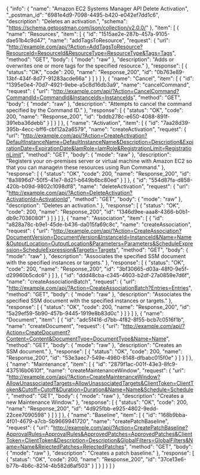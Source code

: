 {
  "info": {
    "name": "Amazon EC2 Systems Manager API Delete Activation",
    "_postman_id": "6981e4d9-7098-4495-b420-e042ef7dd1c6",
    "description": "Deletes an activation.",
    "schema": "https://schema.getpostman.com/json/collection/v2.0.0/"
  },
  "item": [
    {
      "name": "Resources",
      "item": [
        {
          "id": "1515ae2e-287b-457a-9105-dae51b4c9d47",
          "name": "addTagsToResource",
          "request": {
            "url": "http://example.com/api/?Action=AddTagsToResource?ResourceId=ResourceId&ResourceType=ResourceType&Tags=Tags",
            "method": "GET",
            "body": {
              "mode": "raw"
            },
            "description": "Adds or overwrites one or more tags for the specified resource."
          },
          "response": [
            {
              "status": "OK",
              "code": 200,
              "name": "Response_200",
              "id": "0b763e89-13bf-434f-8d77-91283acde66a"
            }
          ]
        }
      ]
    },
    {
      "name": "Cancel",
      "item": [
        {
          "id": "1395e0e4-70d7-4921-9ebe-a5c8d16db3a9",
          "name": "cancelCommand",
          "request": {
            "url": "http://example.com/api/?Action=CancelCommand?CommandId=CommandId&InstanceIds=InstanceIds",
            "method": "GET",
            "body": {
              "mode": "raw"
            },
            "description": "Attempts to cancel the command specified by the Command ID."
          },
          "response": [
            {
              "status": "OK",
              "code": 200,
              "name": "Response_200",
              "id": "bddb278c-e650-4088-891f-391eba36debb"
            }
          ]
        }
      ]
    },
    {
      "name": "Activation",
      "item": [
        {
          "id": "7aa28d39-395b-4ecc-bff6-cbf12a2a6579",
          "name": "createActivation",
          "request": {
            "url": "http://example.com/api/?Action=CreateActivation?DefaultInstanceName=DefaultInstanceName&Description=Description&ExpirationDate=ExpirationDate&IamRole=IamRole&RegistrationLimit=RegistrationLimit",
            "method": "GET",
            "body": {
              "mode": "raw"
            },
            "description": "Registers your on-premises server or virtual machine with Amazon EC2 so that you can manage\n   these resources using Run Command."
          },
          "response": [
            {
              "status": "OK",
              "code": 200,
              "name": "Response_200",
              "id": "8a3896d7-50f5-41e7-8d21-b649b6bc80ed"
            }
          ]
        },
        {
          "id": "554d87fa-d858-420b-b09d-9802c1098df8",
          "name": "deleteActivation",
          "request": {
            "url": "http://example.com/api/?Action=DeleteActivation?ActivationId=ActivationId",
            "method": "GET",
            "body": {
              "mode": "raw"
            },
            "description": "Deletes an activation."
          },
          "response": [
            {
              "status": "OK",
              "code": 200,
              "name": "Response_200",
              "id": "1346d9ee-aaa8-4366-b0b1-db9c7036080f"
            }
          ]
        }
      ]
    },
    {
      "name": "Association",
      "item": [
        {
          "id": "a828a78c-b9e1-45de-b436-da015fa69c8c",
          "name": "createAssociation",
          "request": {
            "url": "http://example.com/api/?Action=CreateAssociation?DocumentVersion=DocumentVersion&InstanceId=InstanceId&Name=Name&OutputLocation=OutputLocation&Parameters=Parameters&ScheduleExpression=ScheduleExpression&Targets=Targets",
            "method": "GET",
            "body": {
              "mode": "raw"
            },
            "description": "Associates the specified SSM document with the specified instances or targets."
          },
          "response": [
            {
              "status": "OK",
              "code": 200,
              "name": "Response_200",
              "id": "3bf30665-d03a-48f0-9e5f-d29960b5cdc6"
            }
          ]
        },
        {
          "id": "ddd48cba-c345-4603-b2df-27a0859e7d6f",
          "name": "createAssociationBatch",
          "request": {
            "url": "http://example.com/api/?Action=CreateAssociationBatch?Entries=Entries",
            "method": "GET",
            "body": {
              "mode": "raw"
            },
            "description": "Associates the specified SSM document with the specified instances or targets."
          },
          "response": [
            {
              "status": "OK",
              "code": 200,
              "name": "Response_200",
              "id": "5a29ef59-5b90-457b-9445-1919e8b83d0c"
            }
          ]
        }
      ]
    },
    {
      "name": "Document",
      "item": [
        {
          "id": "adc5f416-d7bb-4f82-8f55-bcb7c0516f1b",
          "name": "createDocument",
          "request": {
            "url": "http://example.com/api/?Action=CreateDocument?Content=Content&DocumentType=DocumentType&Name=Name",
            "method": "GET",
            "body": {
              "mode": "raw"
            },
            "description": "Creates an SSM document."
          },
          "response": [
            {
              "status": "OK",
              "code": 200,
              "name": "Response_200",
              "id": "53e3aec7-549e-4980-8148-dfbabc015f0e"
            }
          ]
        }
      ]
    },
    {
      "name": "Maintenance",
      "item": [
        {
          "id": "2879f1ac-001f-43e3-8fc9-437516b0610f",
          "name": "createMaintenanceWindow",
          "request": {
            "url": "http://example.com/api/?Action=CreateMaintenanceWindow?AllowUnassociatedTargets=AllowUnassociatedTargets&ClientToken=ClientToken&Cutoff=Cutoff&Duration=Duration&Name=Name&Schedule=Schedule",
            "method": "GET",
            "body": {
              "mode": "raw"
            },
            "description": "Creates a new Maintenance Window."
          },
          "response": [
            {
              "status": "OK",
              "code": 200,
              "name": "Response_200",
              "id": "4d925fbb-e925-4802-9edd-22cee7090598"
            }
          ]
        }
      ]
    },
    {
      "name": "Baseline",
      "item": [
        {
          "id": "168b9bba-4f01-4679-a7cb-5b9669941720",
          "name": "createPatchBaseline",
          "request": {
            "url": "http://example.com/api/?Action=CreatePatchBaseline?ApprovalRules=ApprovalRules&ApprovedPatches=ApprovedPatches&ClientToken=ClientToken&Description=Description&GlobalFilters=GlobalFilters&Name=Name&RejectedPatches=RejectedPatches",
            "method": "GET",
            "body": {
              "mode": "raw"
            },
            "description": "Creates a patch baseline."
          },
          "response": [
            {
              "status": "OK",
              "code": 200,
              "name": "Response_200",
              "id": "37ce13e6-b77b-4b6c-8214-4b582d6af503"
            }
          ]
        }
      ]
    }
  ]
}
